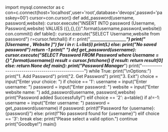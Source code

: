 import mysql.connector as c
con=c.connect(host='localhost',user='root',database='devops',passwd='passkey=00')
cursor=con.cursor()
def add_password(username, password,website):
    cursor.execute("INSERT INTO password (Username, Password,website) VALUES ({},{},{})".format(username,password,website))
    con.commit()
def table():
    cursor.execute("SELECT Username,website from password")
    r=cursor.fetchall()
    if r:
        print("_____________________")
        print("[Username , Website ]")
        for i in r:
            L=list(i)
            print(L)
    else:
        print("No saved password")
        return -1
    print("      ")
def get_password(username):
    cursor.execute("SELECT Password FROM Password where Username = {}".format(username))
    result = cursor.fetchone()
    if result:
        return result[0]
    else:
        return None
def main():
    print("_______Password Manager__________")
    print("-------------------------------------------------")
    while True:
        print("\nOptions:")
        print("1. Add Password")
        print("2. Get Password")
        print("3. Exit")
        choice = input("Enter your choice: ")
        if choice == '1':
            username = input("Enter username: ")
            password = input("Enter password: ")
            website = input("Enter website name: ")
            add_password(username, password,website)
            print("Password added Successfully!")
        elif choice == '2':
            a=table()
             if a!=-1:
                 username = input("Enter username: ")
                 password = get_password(username)
                 if password:
                     print(f"Password for {username}: {password}")
                 else:
                     print(f"No password found for {username}")
        elif choice == '3':
            break
        else:
            print("Please select a valid option.")
            continue
    print("Goodbye!")
main()

